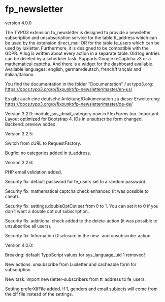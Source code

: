 # fp_newsletter

version 4.0.0

The TYPO3 extension fp_newsletter is designed to provide a newsletter subscription and unsubscription service for the 
table tt_address which can be used by the extension direct_mail OR for the table fe_users which can be used by luxletter. 
Furthermore, it is designed to be compatible with the GDPR. A log is written about every action in a separate table.
Old log entries can be deleted by a scheduler task.
Supports Google reCaptcha v3 or a mathematical captcha.
And there is a widget for the dashboard available.
Available languages: english, german/deutsch, french/français and italian/italiano.

You find the documentation in the folder "Documentation" / at typo3.org:
https://docs.typo3.org/p/fixpunkt/fp-newsletter/master/en-us/

Es gibt auch eine deutsche Anleitung/Dokumentation zu dieser Erweiterung:
https://docs.typo3.org/p/fixpunkt/fp-newsletter/master/de-de/

Version 3.2.0:
module_sys_dmail_category now in FlexForms too.
Important: Layout optimized for Bootstrap 4.
IDs in unsubscribe form changed.
Backend: preview added.

Version 3.2.5:

Switch from cURL to RequestFactory.

Bugfix: no categories added in tt_address.


Version 3.2.6:

PHP email validation added.

Security fix: default password for fe_users set to a random password.

Security fix: mathematical captcha check enhanced (it was possible to cheat).

Security fix: settings.doubleOptOut set from 0 to 1. You can set it to 0 if you don´t want a double opt out subscription.

Security fix: additional check added to the delete-action (it was possible to unsubscribe all users).

Security fix: Information Disclosure in the  new- and unsubscribe-action.


Version 4.0.0:

Breaking: default TypoScript values for sys_language_uid 1 removed!

New actions: unsubscribe from Luxletter and cacheable form for subscription.

New task: import newsletter-subscribers from tt_address to fe_users.

Setting preferXlfFile added. If 1, genders and email subjects will come from the xlf file instead of the settings.